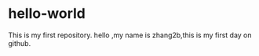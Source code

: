 # hello-world
This is my first repository.
hello ,my name is zhang2b,this is my first day on github.
